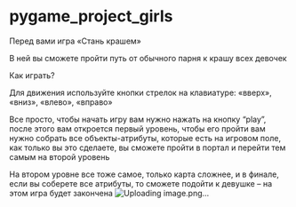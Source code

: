 # pygame_project_girls
Перед вами игра «Стань крашем» 

В ней вы сможете пройти путь от обычного парня к крашу всех девочек

Как играть?

Для движения используйте кнопки стрелок на клавиатуре:  «вверх», «вниз», «влево», «вправо»

Все просто, чтобы начать игру вам нужно нажать на кнопку “play”, после этого вам откроется первый уровень, чтобы его пройти вам нужно собрать все объекты-атрибуты, которые есть на игровом поле, как только вы это сделаете, вы сможете пройти в портал и перейти тем самым на второй уровень

На втором уровне все тоже самое, только карта сложнее, и в финале, если вы соберете все атрибуты, то сможете подойти к девушке – на этом игра будет закончена
![Uploading image.png…]()
